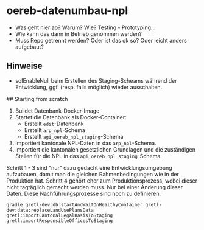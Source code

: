 # oereb-datenumbau-npl

* Was geht hier ab? Warum? Wie? Testing - Prototyping...
* Wie kann das dann in Betrieb genommen werden? 
* Muss Repo getrennt werden? Oder ist das ok so? Oder leicht anders aufgebaut?


## Hinweise

* sqlEnableNull beim Erstellen des Staging-Scheams während der Entwicklung, ggf. (resp. falls möglich) wieder ausschalten.


## Starting from scratch
1. Buildet Datenbank-Docker-Image
2. Startet die Datenbank als Docker-Container:
   - Erstellt `edit`-Datenbank
   - Erstellt `arp_npl`-Schema
   - Erstellt `agi_oereb_npl_staging`-Schema
3. Importiert kantonale NPL-Daten in das `arp_npl`-Schema.
4. Importiert die kantonalen gesetzlichen Grundlagen und die zuständigen Stellen für die NPL in das `agi_oereb_npl_staging`-Schema.

Schritt 1 - 3 sind "nur" dazu gedacht eine Entwicklungsumgebung aufzubauen, damit man die gleichen Rahmenbedingungen wie in der Produktion hat. Schritt 4 gehört eher zum Produktionsprozess, wobei dieser nicht tagtäglich gemacht werden muss. Nur bei einer Änderung dieser Daten. Diese Nachführungsprozesse sind noch zu definieren.

```
gradle gretl-dev:db:startAndWaitOnHealthyContainer gretl-dev:data:replaceLandUsePlansData gretl:importCantonalLegalBasisToStaging gretl:importResponsibleOfficesToStaging
```



